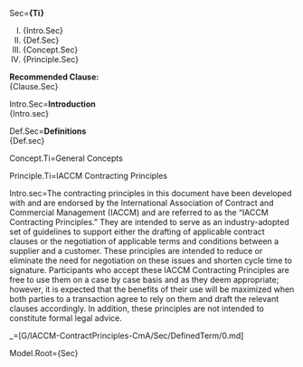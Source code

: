 Sec=<b>{Ti}</b><ol type="I"><li>{Intro.Sec}<li>{Def.Sec}<li>{Concept.Sec}<li>{Principle.Sec}</ol><b>Recommended Clause:</b><br>{Clause.Sec}


Intro.Sec=<b>Introduction</b><br>{Intro.sec}

Def.Sec=<b>Definitions</b><br>{Def.sec}

Concept.Ti=General Concepts

Principle.Ti=IACCM Contracting Principles

Intro.sec=The contracting principles in this document have been developed with and are endorsed by the International Association of Contract and Commercial Management (IACCM) and are referred to as the “IACCM Contracting Principles.” They are intended to serve as an industry-adopted set of guidelines to support either the drafting of applicable contract clauses or the negotiation of applicable terms and conditions between a supplier and a customer. These principles are intended to reduce or eliminate the need for negotiation on these issues and shorten cycle time to signature. Participants who accept these IACCM Contracting Principles are free to use them on a case by case basis and as they deem appropriate; however, it is expected that the benefits of their use will be maximized when both parties to a transaction agree to rely on them and draft the relevant clauses accordingly. In addition, these principles are not intended to constitute formal legal advice.

_=[G/IACCM-ContractPrinciples-CmA/Sec/DefinedTerm/0.md]

Model.Root={Sec}